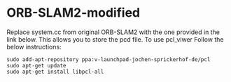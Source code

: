 # ORB-SLAM2-modified

Replace system.cc from original ORB-SLAM2 with the one provided in the link below. This allows you to store the pcd file. To use pcl_viwer Follow the below instructions:

```
sudo add-apt-repository ppa:v-launchpad-jochen-sprickerhof-de/pcl
sudo apt-get update
sudo apt-get install libpcl-all

```
